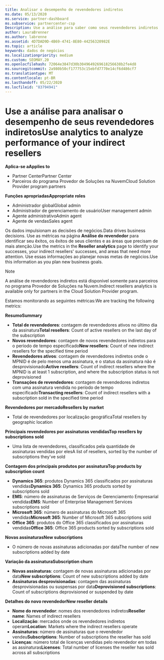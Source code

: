 ```yaml
---
title: Analisar o desempenho de revendedores indiretos
ms.date: 05/13/2020
ms.service: partner-dashboard
ms.subservice: partnercenter-csp
Description: Use a análise para saber como seus revendedores indiretos estão fazendo, ambos os sucessos e as áreas que podem precisar de mais atenção.
author: LauraBrenner
ms.author: labrenne
ms.assetid: 4D7DAD9D-4B69-4741-8E80-44256320982E
ms.topic: article
keywords: dados de negócios
ms.localizationpriority: medium
ms.custom: SEOMAY.20
ms.openlocfilehash: 72064e3847d30b3049649269618256638b2fe4d8
ms.sourcegitcommit: 2a980b50cf177753c15ebfd7770e14cf6d486cf7
ms.translationtype: MT
ms.contentlocale: pt-BR
ms.lasthandoff: 05/22/2020
ms.locfileid: "83794941"
---
```

# <a name="use-analytics-to-analyze-performance-of-your-indirect-resellers"></a><span data-ttu-id="90c03-104">Use a análise para analisar o desempenho de seus revendedores indiretos</span><span class="sxs-lookup"><span data-stu-id="90c03-104">Use analytics to analyze performance of your indirect resellers</span></span>

<span data-ttu-id="90c03-105">**Aplica-se a**</span><span class="sxs-lookup"><span data-stu-id="90c03-105">**Applies to**</span></span>

- <span data-ttu-id="90c03-106">Partner Center</span><span class="sxs-lookup"><span data-stu-id="90c03-106">Partner Center</span></span>
- <span data-ttu-id="90c03-107">Parceiros do programa Provedor de Soluções na Nuvem</span><span class="sxs-lookup"><span data-stu-id="90c03-107">Cloud Solution Provider program partners</span></span>

<span data-ttu-id="90c03-108">**Funções apropriadas**</span><span class="sxs-lookup"><span data-stu-id="90c03-108">**Appropriate roles**</span></span>

- <span data-ttu-id="90c03-109">Administrador global</span><span class="sxs-lookup"><span data-stu-id="90c03-109">Global admin</span></span>
- <span data-ttu-id="90c03-110">Administrador de gerenciamento de usuário</span><span class="sxs-lookup"><span data-stu-id="90c03-110">User management admin</span></span>
- <span data-ttu-id="90c03-111">Agente administrativo</span><span class="sxs-lookup"><span data-stu-id="90c03-111">Admin agent</span></span>
- <span data-ttu-id="90c03-112">Agente de vendas</span><span class="sxs-lookup"><span data-stu-id="90c03-112">Sales agent</span></span>

<span data-ttu-id="90c03-113">Os dados impulsionam as decisões de negócios.</span><span class="sxs-lookup"><span data-stu-id="90c03-113">Data drives business decisions.</span></span> <span data-ttu-id="90c03-114">Use as métricas na página **Análise do revendedor** para identificar seu êxitos, os êxitos de seus clientes e as áreas que precisam de mais atenção.</span><span class="sxs-lookup"><span data-stu-id="90c03-114">Use the metrics in the **Reseller analytics** page to identify your successes, your indirect resellers' successes, and areas that need more attention.</span></span> <span data-ttu-id="90c03-115">Use essas informações ao planejar novas metas de negócios.</span><span class="sxs-lookup"><span data-stu-id="90c03-115">Use this information as you plan new business goals.</span></span>

> [!NOTE]
> <span data-ttu-id="90c03-116">A análise de revendedores indiretos está disponível somente para parceiros no programa Provedor de Soluções na Nuvem.</span><span class="sxs-lookup"><span data-stu-id="90c03-116">Indirect resellers analytics is available only for partners in the Cloud Solution Provider program.</span></span>

<span data-ttu-id="90c03-117">Estamos monitorando as seguintes métricas:</span><span class="sxs-lookup"><span data-stu-id="90c03-117">We are tracking the following metrics:</span></span>

<span data-ttu-id="90c03-118">**Resumo**</span><span class="sxs-lookup"><span data-stu-id="90c03-118">**Summary**</span></span>  
 - <span data-ttu-id="90c03-119">**Total de revendedores**: contagem de revendedores ativos no último dia da assinatura</span><span class="sxs-lookup"><span data-stu-id="90c03-119">**Total resellers**: Count of active resellers on the last day of the subscription</span></span>  
 - <span data-ttu-id="90c03-120">**Novos revendedores**: contagem de novos revendedores indiretos para o período de tempo especificado</span><span class="sxs-lookup"><span data-stu-id="90c03-120">**New resellers**: Count of new indirect resellers for the specified time period</span></span>  
 - <span data-ttu-id="90c03-121">**Revendedores ativos**: contagem de revendedores indiretos onde o MPNID é de pelo menos uma assinatura, e o status da assinatura não é desprovisionado</span><span class="sxs-lookup"><span data-stu-id="90c03-121">**Active resellers**: Count of indirect resellers where the MPNID is at least 1 subscription, and where the subscription status is not deprovisioned</span></span>  
 - <span data-ttu-id="90c03-122">**Transações de revendedores**: contagem de revendedores indiretos com uma assinatura vendida no período de tempo especificado</span><span class="sxs-lookup"><span data-stu-id="90c03-122">**Transacting resellers**: Count of indirect resellers with a subscription sold in the specified time period</span></span>  

<span data-ttu-id="90c03-123">**Revendedores por mercado**</span><span class="sxs-lookup"><span data-stu-id="90c03-123">**Resellers by market**</span></span>  
 - <span data-ttu-id="90c03-124">Total de revendedores por localização geográfica</span><span class="sxs-lookup"><span data-stu-id="90c03-124">Total resellers by geographic location</span></span>  

<span data-ttu-id="90c03-125">**Principais revendedores por assinaturas vendidas**</span><span class="sxs-lookup"><span data-stu-id="90c03-125">**Top resellers by subscriptions sold**</span></span>
 - <span data-ttu-id="90c03-126">Uma lista de revendedores, classificados pela quantidade de assinaturas vendidas por eles</span><span class="sxs-lookup"><span data-stu-id="90c03-126">A list of resellers, sorted by the number of subscriptions they've sold</span></span>  

<span data-ttu-id="90c03-127">**Contagem dos principais produtos por assinatura**</span><span class="sxs-lookup"><span data-stu-id="90c03-127">**Top products by subscription count**</span></span>  
 - <span data-ttu-id="90c03-128">**Dynamics 365**: produtos Dynamics 365 classificados por assinaturas vendidas</span><span class="sxs-lookup"><span data-stu-id="90c03-128">**Dynamics 365**: Dynamics 365 products sorted by subscriptions sold</span></span>  
 - <span data-ttu-id="90c03-129">**EMS**: número de assinaturas de Serviços de Gerenciamento Empresarial vendidas</span><span class="sxs-lookup"><span data-stu-id="90c03-129">**EMS**: Number of Enterprise Management Services subscriptions sold</span></span>  
 - <span data-ttu-id="90c03-130">**Microsoft 365**: número de assinaturas do Microsoft 365 vendidas</span><span class="sxs-lookup"><span data-stu-id="90c03-130">**Microsoft 365**: Number of Microsoft 365 subscriptions sold</span></span>  
 - <span data-ttu-id="90c03-131">**Office 365**: produtos do Office 365 classificados por assinaturas vendidas</span><span class="sxs-lookup"><span data-stu-id="90c03-131">**Office 365**: Office 365 products sorted by subscriptions sold</span></span>  

<span data-ttu-id="90c03-132">**Novas assinaturas**</span><span class="sxs-lookup"><span data-stu-id="90c03-132">**New subscriptions**</span></span>  
 - <span data-ttu-id="90c03-133">O número de novas assinaturas adicionadas por data</span><span class="sxs-lookup"><span data-stu-id="90c03-133">The number of new subscriptions added by date</span></span>  

<span data-ttu-id="90c03-134">**Variação da assinatura**</span><span class="sxs-lookup"><span data-stu-id="90c03-134">**Subscription churn**</span></span>  
 - <span data-ttu-id="90c03-135">**Novas assinaturas**: contagem de novas assinaturas adicionadas por data</span><span class="sxs-lookup"><span data-stu-id="90c03-135">**New subscriptions**: Count of new subscriptions added by date</span></span>  
 - <span data-ttu-id="90c03-136">**Assinaturas desprovisionadas**: contagem das assinaturas desprovisionadas ou suspensas por data</span><span class="sxs-lookup"><span data-stu-id="90c03-136">**Deprovisioned subscriptions**: Count of subscriptions deprovisioned or suspended by date</span></span>  

<span data-ttu-id="90c03-137">**Detalhes do novo revendedor**</span><span class="sxs-lookup"><span data-stu-id="90c03-137">**New reseller details**</span></span>  
 - <span data-ttu-id="90c03-138">**Nome do revendedor**: nomes dos revendedores indiretos</span><span class="sxs-lookup"><span data-stu-id="90c03-138">**Reseller name**: Names of indirect resellers</span></span>  
 - <span data-ttu-id="90c03-139">**Localização**: mercados onde os revendedores indiretos operam</span><span class="sxs-lookup"><span data-stu-id="90c03-139">**Location**: Markets where the indirect resellers operate</span></span>  
 - <span data-ttu-id="90c03-140">**Assinaturas**: número de assinaturas que o revendedor vendeu</span><span class="sxs-lookup"><span data-stu-id="90c03-140">**Subscriptions**: Number of subscriptions the reseller has sold</span></span>  
 - <span data-ttu-id="90c03-141">**Licenças**: número total de licenças vendidas pelo revendedor em todas as assinaturas</span><span class="sxs-lookup"><span data-stu-id="90c03-141">**Licenses**: Total number of licenses the reseller has sold across all subscriptions</span></span>  
  
  